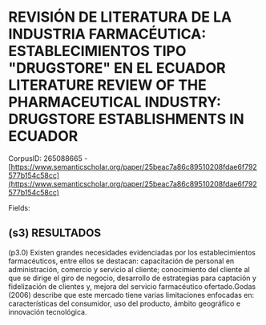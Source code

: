 # REVISIÓN DE LITERATURA DE LA INDUSTRIA FARMACÉUTICA: ESTABLECIMIENTOS TIPO "DRUGSTORE" EN EL ECUADOR LITERATURE REVIEW OF THE PHARMACEUTICAL INDUSTRY: DRUGSTORE ESTABLISHMENTS IN ECUADOR

CorpusID: 265088665 - [https://www.semanticscholar.org/paper/25beac7a86c89510208fdae6f792577b154c58cc](https://www.semanticscholar.org/paper/25beac7a86c89510208fdae6f792577b154c58cc)

Fields: 

## (s3) RESULTADOS
(p3.0) Existen grandes necesidades evidenciadas por los establecimientos farmacéuticos, entre ellos se destacan: capacitación de personal en administración, comercio y servicio al cliente; conocimiento del cliente al que se dirige el giro de negocio, desarrollo de estrategias para captación y fidelización de clientes y, mejora del servicio farmacéutico ofertado.Godas (2006) describe que este mercado tiene varias limitaciones enfocadas en: características del consumidor, uso del producto, ámbito geográfico e innovación tecnológica.

